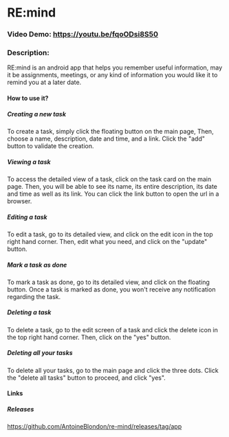 # RE:mind
### Video Demo: https://youtu.be/fqoODsi8S50
### Description:
RE:mind is an android app that helps you remember useful information, may it be assignments, meetings, or any kind of information you would like it to remind you at a later date.

#### How to use it?

##### Creating a new task
To create a task, simply click the floating button on the main page,
Then, choose a name, description, date and time, and a link.
Click the "add" button to validate the creation.

##### Viewing a task
To access the detailed view of a task, click on the task card on the main page.
Then, you will be able to see its name, its entire description, its date and time as well as its link.
You can click the link button to open the url in a browser.

##### Editing a task
To edit a task, go to its detailed view, and click on the edit icon in the top right hand corner.
Then, edit what you need, and click on the "update" button.

##### Mark a task as done
To mark a task as done, go to its detailed view, and click on the floating button.
Once a task is marked as done, you won't receive any notification regarding the task.

##### Deleting a task
To delete a task, go to the edit screen of a task and click the delete icon in the top right hand corner.
Then, click on the "yes" button.

##### Deleting all your tasks
To delete all your tasks, go to the main page and click the three dots.
Click the "delete all tasks" button to proceed, and click "yes".

#### Links
##### Releases
https://github.com/AntoineBlondon/re-mind/releases/tag/app